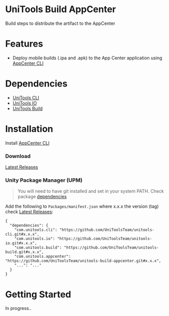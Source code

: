 # UniTools Build AppCenter
Build steps to distribute the artifact to the AppCenter

# Features
- Deploy mobile builds (.ipa and .apk) to the App Center application using [AppCenter CLI](https://docs.microsoft.com/en-us/appcenter/cli/)

# Dependencies
- [UniTools CLI](https://github.com/UniToolsTeam/unitools-cli)
- [UniTools IO](https://github.com/UniToolsTeam/unitools-io)
- [UniTools Build](https://github.com/UniToolsTeam/unitools-build)

# Installation
Install [AppCenter CLI](https://docs.microsoft.com/en-us/appcenter/cli/)

### Download
[Latest Releases](../../releases/latest)

### Unity Package Manager (UPM)

> You will need to have git installed and set in your system PATH.
> Check package [dependencies](https://github.com/UniToolsTeam/unitools-build-ios/blob/master/package.json)

Add the following to `Packages/manifest.json` where x.x.x the version (tag) check [Latest Releases](../../releases/latest):

```
{
  "dependencies": {
    "com.unitools.cli": "https://github.com/UniToolsTeam/unitools-cli.git#x.x.x",
    "com.unitools.io": "https://github.com/UniToolsTeam/unitools-io.git#x.x.x",
    "com.unitools.build": "https://github.com/UniToolsTeam/unitools-build.git#x.x.x",
    "com.unitools.appcenter": "https://github.com/UniToolsTeam/unitools-build-appcenter.git#x.x.x",
    "...": "..."
  }
}
```

# Getting Started
In progress..
